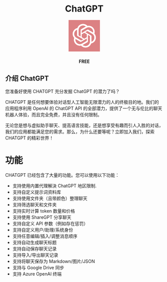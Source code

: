 <h1 align="center"><b>ChatGPT</b></h1>

<p align="center">
    <a href="https://dyfil.com" target="_blank"><img src="public/apple-touch-icon.png" alt="CHATGPT" width="100" /></a>
</p>

<h4 align="center"><b>FREE</b></h4>

## 介绍 ChatGPT

您准备好使用 CHATGPT 充分发掘 ChatGPT 的潜力了吗？

CHATGPT 是任何想要体验对话型人工智能无限潜力的人的终极目的地。我们的应用程序利用 OpenAI 的 ChatGPT API 的全部潜力，提供了一个无与伦比的聊天机器人体验，而且完全免费，并且没有任何限制。

无论您是想与虚拟助手聊天、提高语言技能，还是想享受有趣而引人入胜的对话，我们的应用都能满足您的需求。那么，为什么还要等呢？立即加入我们，探索 CHATGPT 的精彩世界！

# 功能

CHATGPT 已经包含了大量的功能。您可以使用以下功能：

- 支持使用内置代理解決 ChatGPT 地区限制.
- 支持自定义提示词资料库
- 支持使用文件夹（且带颜色）整理聊天
- 支持筛选聊天和文件夹
- 支持实时计算 token 数量和价格
- 支持使用 ShareGPT 分享聊天
- 支持自定义 API 参数（例如存在惩罚）
- 支持自定义用户/助理/系统身份
- 支持任意编辑/插入/调整消息顺序
- 支持自动生成聊天标题
- 支持自动保存聊天记录
- 支持导入/导出聊天记录
- 支持将聊天保存为 Markdown/图片/JSON
- 支持与 Google Drive 同步
- 支持 Azure OpenAI 终端

